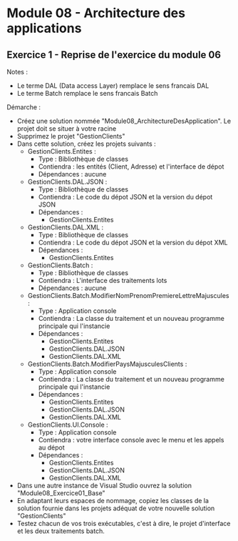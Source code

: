 # Module 08 - Architecture des applications

## Exercice 1 - Reprise de l'exercice du module 06

Notes :

- Le terme DAL (Data access Layer) remplace le sens francais DAL
- Le terme Batch remplace le sens francais Batch

Démarche :

- Créez une solution nommée "Module08_ArchitectureDesApplication". Le projet doit se situer à votre racine
- Supprimez le projet "GestionClients"
- Dans cette solution, créez les projets suivants :
  - GestionClients.Entites :
    - Type : Bibliothèque de classes
    - Contiendra : les entités (Client, Adresse) et l'interface de dépot
    - Dépendances : aucune
  - GestionClients.DAL.JSON :
    - Type : Bibliothèque de classes
    - Contiendra : Le code du dépot JSON et la version du dépot JSON
    - Dépendances :
      - GestionClients.Entites
  - GestionClients.DAL.XML :
    - Type : Bibliothèque de classes
    - Contiendra : Le code du dépot JSON et la version du dépot XML
    - Dépendances :
      - GestionClients.Entites
  - GestionClients.Batch :
    - Type : Bibliothèque de classes
    - Contiendra : L'interface des traitements lots
    - Dépendances : aucune
  - GestionClients.Batch.ModifierNomPrenomPremiereLettreMajuscules :
    - Type : Application console
    - Contiendra : La classe du traitement et un nouveau programme principale qui l'instancie
    - Dépendances :
      - GestionClients.Entites
      - GestionClients.DAL.JSON
      - GestionClients.DAL.XML
  - GestionClients.Batch.ModifierPaysMajusculesClients :
    - Type : Application console
    - Contiendra : La classe du traitement et un nouveau programme principale qui l'instancie
    - Dépendances :
      - GestionClients.Entites
      - GestionClients.DAL.JSON
      - GestionClients.DAL.XML
  - GestionClients.UI.Console :
    - Type : Application console
    - Contiendra : votre interface console avec le menu et les appels au dépot
    - Dépendances :
      - GestionClients.Entites
      - GestionClients.DAL.JSON
      - GestionClients.DAL.XML
- Dans une autre instance de Visual Studio ouvrez la solution "Module08_Exercice01_Base"
- En adaptant leurs espaces de nommage, copiez les classes de la solution fournie dans les projets adéquat de votre nouvelle solution "GestionClients"
- Testez chacun de vos trois exécutables, c'est à dire, le projet d'interface et les deux traitements batch.
